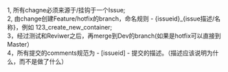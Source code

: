 1, 所有chagne必须来源于/挂钩于一个Issue;<br>
2, 由change创建Feature/hotfix的branch，命名规则 - {issueid}_{issue描述/名称}，例如 123_create_new_container; <br>
3，经过测试和Reviwer之后，再merge到Dev的branch(如果是hotfix可以直接到Master）<br>
4，所有提交的comments规范为 - [issueid] - 提交的描述。（描述应该说明为什么，而不是做了什么）<br>